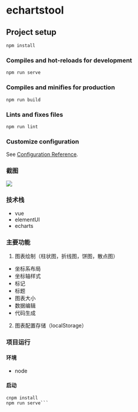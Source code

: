 # echartstool

## Project setup
```
npm install
```

### Compiles and hot-reloads for development
```
npm run serve
```

### Compiles and minifies for production
```
npm run build
```

### Lints and fixes files
```
npm run lint
```

### Customize configuration
See [Configuration Reference](https://cli.vuejs.org/config/).

### 截图
![](https://github.com/Flamingos/echarts-tool/blob/master/src/images/img1.png) 

### 技术栈
* vue
* elementUI
* echarts

### 主要功能
1. 图表绘制（柱状图，折线图，饼图，散点图）
* 坐标系布局
* 坐标轴样式
* 标记
* 标题
* 图表大小
* 数据编辑
* 代码生成
2. 图表配置存储（localStorage）

### 项目运行
#### 环境
* node
#### 启动
```cd echartstool
cnpm install
npm run serve```
